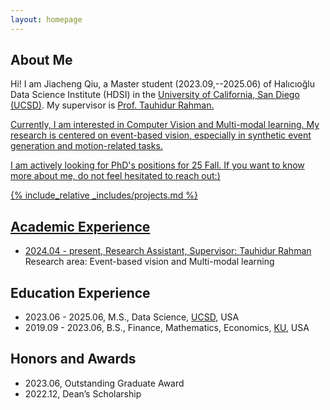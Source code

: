 ```yaml
---
layout: homepage
---
```


## About Me

Hi! I am Jiacheng Qiu, a Master student (2023.09,--2025.06) of <a href="https://datascience.ucsd.edu/"> </a> Halıcıoğlu Data Science Institute (HDSI) in the <a href="https://ucsd.edu/">University of California, San Diego (UCSD)</a>. My supervisor is <a href="https://www.tauhidurrahman.com/">Prof. Tauhidur Rahman. 

Currently, I am interested in Computer Vision and Multi-modal learning.
My research is centered on event-based vision, especially in synthetic event generation and motion-related tasks. 

I am actively looking for PhD's positions for 25 Fall. If you want to know more about me, do not feel hesitated to reach out:)


{% include_relative _includes/projects.md %}

## Academic Experience
- 2024.04 - present, Research Assistant, Supervisor: <a href="https://www.tauhidurrahman.com">Tauhidur Rahman</a> 
 <br>Research area: Event-based vision and Multi-modal learning
  
## Education Experience
- 2023.06 - 2025.06, M.S., Data Science, <a href="https://ucsd.edu/">UCSD</a>, USA
- 2019.09 - 2023.06, B.S., Finance, Mathematics, Economics, <a href="https://www.kean.edu/">KU</a>, USA

## Honors and Awards
- 2023.06, Outstanding Graduate Award
- 2022.12, Dean’s Scholarship



<script type='text/javascript' id='clustrmaps' src='//cdn.clustrmaps.com/map_v2.js?cl=000000&w=500&t=m&d=3LGrgmyYI_ZwG_L9hAge87EruQozTUiUfLqacVMTNd0&co=ffffff&cmo=c42e2e&cmn=82d482&ct=000000'></script>
